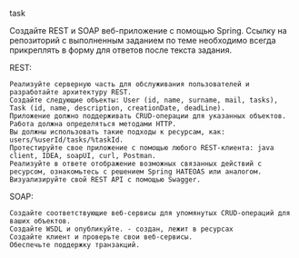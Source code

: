 task

Создайте REST и SOAP веб-приложение с помощью Spring. Ссылку на репозиторий с выполненным заданием по теме необходимо
всегда прикреплять в форму для ответов после текста задания.

REST:

    Реализуйте серверную часть для обслуживания пользователей и разработайте архитектуру REST.
    Создайте следующие объекты: User (id, name, surname, mail, tasks), Task (id, name, description, creationDate, deadLine).
    Приложение должно поддерживать CRUD-операции для указанных объектов.
    Работа должна определяться методами HTTP.
    Вы должны использовать такие подходы к ресурсам, как: users/%userId/tasks/%taskId.
    Протестируйте свое приложение с помощью любого REST-клиента: java client, IDEA, soapUI, curl, Postman.
    Реализуйте в ответе отображение возможных связанных действий с ресурсом, ознакомьтесь с решением Spring HATEOAS или аналогом.
    Визуализируйте свой REST API с помощью Swagger.

SOAP:

    Создайте соответствующие веб-сервисы для упомянутых CRUD-операций для ваших объектов.
    Создайте WSDL и опубликуйте. - создан, лежит в ресурсах
    Создайте клиент и проверьте свои веб-сервисы.
    Обеспечьте поддержку транзакций.
